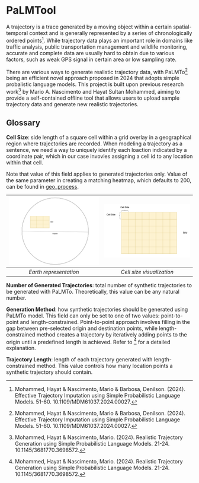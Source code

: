 # PaLMTool
A trajectory is a trace generated by a moving object within a certain spatial-temporal context and is generally represented by a series of chronologically ordered points[^1]. While trajectory data plays an important role in domains like traffic analysis, public transportation management and wildlife monitoring, accurate and complete data are usually hard to obtain due to various factors, such as weak GPS signal in certain area or low sampling rate. 

There are various ways to generate realistic trajectory data, with PaLMTo[^1] being an efficient novel approach proposed in 2024 that adopts simple probalistic language models. This project is built upon previous research work[^2] by Mario A. Nascimento and Hayat Sultan Mohammed, aiming to provide a self-contained offline tool that allows users to upload sample trajectory data and generate new realistic trajectories.

## Glossary
**Cell Size**: side length of a square cell within a grid overlay in a geographical region where trajectories are recorded. When modeling a trajectory as a sentence, we need a way to uniquely identify each loaction indicated by a coordinate pair, which in our case invovles assigning a cell id to any location within that cell. 

Note that value of this field applies to generated trajectories only. Value of the same parameter in creating a matching heatmap, which defaults to 200, can be found in [geo_process](PaLMTo_App/trajectory/geo_process.py).

| ![Earth](asset/earth.png) | ![Cell Size](asset/cell_side.png) |
|:---:|:---:|
| *Earth representation* | *Cell size visualization* |

**Number of Generated Trajectories**: total number of synthetic trajectories to be generated with PaLMTo. Theoretically, this value can be any natural number. 

**Generation Method**: how synthetic trajectories should be generated using PaLMTo model. This field can only be set to one of two values: point-to-point and length-constrained. Point-to-point approach involves filling in the gap between pre-selected origin and destination points, while length-constrained method creates a trajectory by iteratively adding points to the origin until a predefined length is achieved. Refer to [^2] for a detailed explanation. 

**Trajectory Length**: length of each trajectory generated with length-constrained method. This value controls how many location points a synthetic trajectory should contain. 

[^1]: Mohammed, Hayat & Nascimento, Mario & Barbosa, Denilson. (2024). Effective Trajectory Imputation using Simple Probabilistic Language Models. 51-60. 10.1109/MDM61037.2024.00027. 
[^2]: Mohammed, Hayat & Nascimento, Mario. (2024). Realistic Trajectory Generation using Simple Probabilistic Language Models. 21-24. 10.1145/3681770.3698572. 
